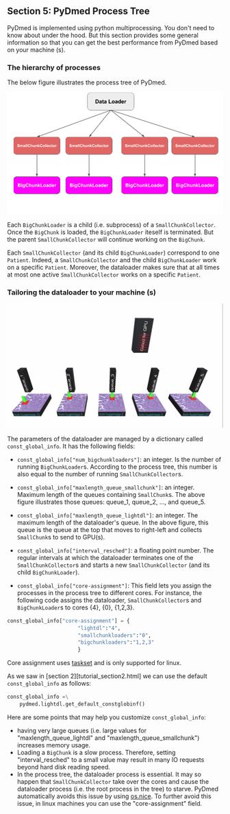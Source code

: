 ## Section 5: PyDmed Process Tree
PyDmed is implemented using python multiprocessing.
You don't need to know about under the hood.
But this section provides some general information so that you can get the best performance from PyDmed
based on your machine (s).

### The hierarchy of processes
The below figure illustrates the process tree of PyDmed.

![PyDmed process tree](pydmed_process_tree_v2.png)

Each `BigChunkLoader` is a child (i.e. subprocess) of a `SmallChunkCollector`.
Once the `BigChunk` is loaded, the `BigChunkLoader` iteself is terminated. But the parent `SmallChunkCollector`
will continue working on the `BigChunk`.

Each `SmallChunkCollector` (and its child `BigChunkLoader`) correspond to one `Patient`.
Indeed, a `SmallChunkCollector` and the child `BigChunkLoader` work on a specific `Patient`.
Moreover, the dataloader makes sure that at all times at most one active `SmallChunkCollector` works on a specific `Patient`.

### Tailoring the dataloader to your machine (s)

![sample output 1](scshot_dataloader.png)

The parameters of the dataloader are managed by a dictionary called `const_global_info`.
It has the following fields:
- `const_global_info["num_bigchunkloaders"]`: an integer. Is the number of running `BigChunkLoader`s.
        According to the process tree, this number is also equal to the number of running `SmallChunkCollector`s.
- `const_global_info["maxlength_queue_smallchunk"]`: an integer. Maximum length of the queues containing `SmallChunk`s.
                            The above figure illustrates those queues: queue_1, queue_2, ..., and queue_5.
- `const_global_info["maxlength_queue_lightdl"]`: an integer. The maximum length of the dataloader's queue. In the above figure,
                             this queue is the queue at the top that moves to right-left and collects `SmallChunk`s to send to GPU(s).
- `const_global_info["interval_resched"]`: a floating point number. The regular intervals at which the dataloader terminates one of the `SmallChunkCollector`s
   and starts a new `SmallChunkCollector` (and its child `BigChunkLoader`).
   
- `const_global_info["core-assignment"]`: This field lets you assign the processes in the process tree to different cores.
For instance, the following code assigns the dataloader, `SmallChunkCollector`s and `BigChunkLoader`s to cores
 {4}, {0}, {1,2,3}.
```python
const_global_info["core-assignment"] = {
                       "lightdl":"4",
                       "smallchunkloaders":"0",
                       "bigchunkloaders":"1,2,3"
                       }
```
Core assignment uses [taskset](https://man7.org/linux/man-pages/man1/taskset.1.html) and is only supported for linux.

As we saw in [section 2][tutorial_section2.html] we can use the default `const_global_info` as follows:
```python
const_global_info =\
    pydmed.lightdl.get_default_constglobinf()
```
Here are some points that may help you customize `const_global_info`:
- having very large queues (i.e. large values for "maxlength_queue_lightdl" and "maxlength_queue_smallchunk")
  increases memory usage.
- Loading a `BigChunk` is a slow process. Therefore, setting 
  "interval_resched" to a small value may result in many IO requests beyond hard disk reading speed.
- In the process tree, the dataloader process is essential. It may so happen that `SmallChunkCollector` take over the 
  cores and cause the dataloader process (i.e. the root process in the tree) to starve. PyDmed automatically
  avoids this issue by using [os.nice](https://docs.python.org/2/library/os.html). To further avoid this issue, in linux machines you can use the "core-assignment" field.
